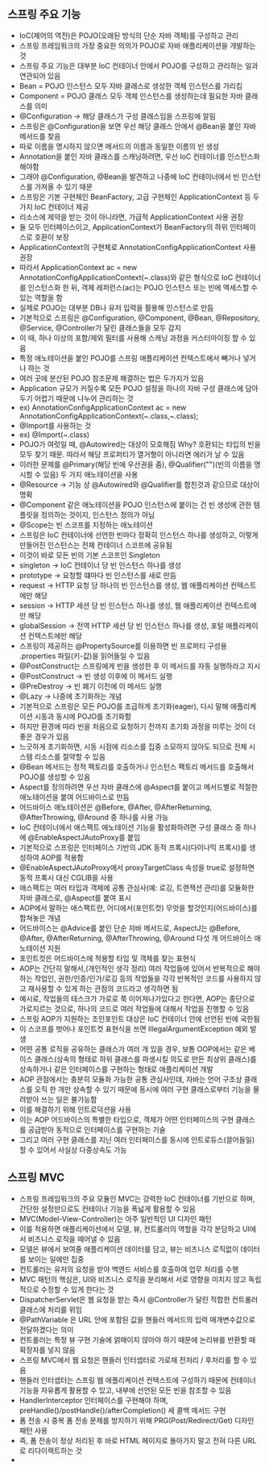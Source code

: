 ## 스프링 주요 기능
- IoC(제어의 역전)은 POJO(오래된 방식의 단순 자바 객체)를 구성하고 관리
- 스프링 프레임워크의 가장 중요한 의의가 POJO로 자바 애플리케이션을 개발하는 것
- 스프링 주요 기능은 대부분 IoC 컨테이너 안에서 POJO를 구성하고 관리하는 일과 연관되어 있음
- Bean = POJO 인스턴스 모두 자바 클래스로 생성한 객체 인스턴스를 가리킴
- Component = POJO 클래스 모두 객체 인스턴스를 생성하는데 필요한 자바 클래스를 의미
- @Configuration -> 해당 클래스가 구성 클래스임을 스프링에 알림
- 스프링은 @Configuration을 보면 우선 해당 클래스 안에서 @Bean을 붙인 자바 메서드를 찾음
- 따로 이름을 명시하지 않으면 메서드의 이름과 동일한 이름의 빈 생성
- Annotation을 붙인 자바 클래스를 스캐닝하려면, 우선 IoC 컨테이너를 인스턴스화 해야함
- 그래야 @Configuration, @Bean을 발견하고 나중에 IoC 컨테이너에서 빈 인스턴스를 가져올 수 있기 때문
- 스프링은 기본 구현체인 BeanFactory, 고급 구현체인 ApplicationContext 등 두가지 IoC 컨테이너 제공
- 리소스에 제약을 받는 것이 아니라면, 가급적 ApplicationContext 사용 권장
- 둘 모두 인터페이스이고, ApplicationContext가 BeanFactory의 하위 인터페이스로 호환이 보장
- ApplicationContext의 구현체로 AnnotationConfigApplicationContext 사용 권장
- 따라서 ApplicationContext ac = new AnnotationConfigApplicationContext(~.class)와 같은 형식으로 IoC 컨테이너를 인스턴스화 한 뒤, 객체 레퍼런스(ac)는 POJO 인스턴스 또는 빈에 액세스할 수 있는 역할을 함
- 실제로 POJO는 대부분 DB나 유저 입력을 활용해 인스턴스로 만듬
- 기본적으로 스프링은 @Configuration, @Component, @Bean, @Repository, @Service, @Controller가 달린 클래스들을 모두 감지
- 이 때, 하나 이상의 포함/제외 필터를 사용해 스캐닝 과정을 커스터마이징 할 수 있음
- 특정 애노테이션을 붙인 POJO를 스프링 애플리케이션 컨텍스트에서 빼거나 넣거나 하는 것
- 여러 곳에 분산된 POJO 참조문제 해결하는 법은 두가지가 있음
- Application 규모가 커질수록 모든 POJO 설정을 하나의 자바 구성 클래스에 담아두기 어렵기 때문에 나누어 관리하는 것
- ex) AnnotationConfigApplicationContext ac = new AnnotationConfigApplicationContext(~.class,~.class);
- @Import를 사용하는 것
- ex) @Import(~.class)
- POJO가 여럿일 때, @Autowired는 대상이 모호해짐 Why? 호환되는 타입의 빈을 모두 찾기 때문. 따라서 해당 프로퍼티가 열거형이 아니라면 에러가 날 수 있음
- 이러한 문제를 @Primary(해당 빈에 우선권을 줌), @Qualifier("")(빈의 이름을 명시할 수 있음) 두 가지 애노테이션을 사용
- @Resource -> 기능 상 @Autowired와 @Qualifier를 합친것과 같으므로 대상이 명확
- @Component 같은 애노테이션을 POJO 인스턴스에 붙이는 건 빈 생성에 관한 템플릿을 정의하는 것이지, 인스턴스 정의가 아님
- @Scope는 빈 스코프를 지정하는 애노테이션
- 스프링은 IoC 컨테이너에 선언한 빈마다 정확히 인스턴스 하나를 생성하고, 이렇게 만들어진 인스턴스는 전체 컨테이너 스코프에 공유됨
- 이것이 바로 모든 빈의 기본 스코프인 Singleton
- singleton -> IoC 컨테이너 당 빈 인스턴스 하나를 생성
- prototype -> 요청할 떄마다 빈 인스턴스를 새로 만듬
- request -> HTTP 요청 당 하나의 빈 인스턴스를 생성, 웹 애플리케이션 컨텍스트에만 해당
- session -> HTTP 세션 당 빈 인스턴스 하나를 생성, 웹 애플리케이션 컨텍스트에만 해당
- globalSession -> 전역 HTTP 세션 당 빈 인스턴스 하나를 생성, 포털 애플리케이션 컨텍스트에만 해당
- 스프링이 제공하는 @PropertySource를 이용하면 빈 프로퍼티 구성용 .properties 파일(키-값)을 읽어들일 수 있음
- @PostConstruct는 스프링에게 빈을 생성한 후 이 메서드를 자동 실행하라고 지시
- @PostConstruct -> 빈 생성 이후에 이 메서드 실행
- @PreDestroy -> 빈 폐기 이전에 이 메서드 실행
- @Lazy -> 나중에 초기화하는 개념
- 기본적으로 스프링은 모든 POJO를 조급하게 초기화(eager), 다시 말해 애플리케이션 시동과 동시에 POJO를 초기화함
- 하지만 환경에 따라 빈을 처음으로 요청하기 전까지 초기화 과정을 미루는 것이 더 좋은 경우가 있음
- 느긋하게 초기화하면, 시동 시점에 리소스를 집중 소모하지 않아도 되므로 전체 시스템 리소스를 절약할 수 있음
- @Bean 메서드는 정적 팩토리를 호출하거나 인스턴스 팩토리 메서드를 호출해서 POJO를 생성할 수 있음
- Aspect를 정의하려면 우선 자바 클래스에 @Aspect를 붙이고 메서드별로 적절한 애노테이션을 붙여 어드바이스로 만듬
- 어드바이스 애노테이션은 @Before, @After, @AfterReturning, @AfterThrowing, @Around 중 하나를 사용 가능
- IoC 컨테이너에서 애스팩트 애노테이션 기능을 활성화하려면 구성 클래스 중 하나에 @EnableAspectJAutoProxy를 붙임
- 기본적으로 스프링은 인터페이스 기반의 JDK 동적 프록시(다이나믹 프록시)를 생성하여 AOP를 적용함
- @EnableAspectJAutoProxy에서 proxyTargetClass 속성을 true로 설정하면 동적 프록시 대신 CGLIB을 사용
- 애스팩트는 여러 타입과 객체에 공통 관심사(예: 로깅, 트랜잭션 관리)를 모듈화한 자바 클래스로, @Aspect를 붙여 표시
- AOP에서 말하는 애스팩트란, 어디에서(포인트컷) 무엇을 할것인지(어드바이스)를 합쳐놓은 개념
- 어드바이스는 @Advice를 붙인 단순 자바 메서드로, AspectJ는 @Before, @After, @AfterReturning, @AfterThrowing, @Around 다섯 개 어드바이스 애노테이션 지원
- 포인트컷은 어드바이스에 적용할 타입 및 객체를 찾는 표현식
- AOP는 간단히 말해서,(개인적인 생각 정리) 여러 작업들에 있어서 반복적으로 해야하는 작업인, 권한/인증/인가/로깅 등의 작업들을 각각 반복적인 코드를 사용하지 않고 재사용할 수 있게 하는 관점의 코드라고 생각하면 됨
- 예시로, 작업들의 테스크가 가로로 쭉 이어져나가있다고 한다면, AOP는 종단으로 가로지르는 것으로, 하나의 코드로 여러 작업들에 대해서 작업을 진행할 수 있음
- 스프링 AOP가 지원하는 조인포인트 대상은 IoC 컨테이너 안에 선언된 빈에 국한됨
- 이 스코프를 벗어나 포인트컷 표현식을 쓰면 IllegalArgumentException 예외 발생
- 어떤 공통 로직을 공유하는 클래스가 여러 개 있을 경우, 보통 OOP에서는 같은 베이스 클래스(상속의 형태로 하위 클래스를 파생시킬 의도로 만든 최상위 클래스)를 상속하거나 같은 인터페이스를 구현하는 형태로 애플리케이션 개발
- AOP 관점에서는 충분히 모듈화 가능한 공통 관심사인데, 자바는 언어 구조상 클래스를 오직 한 개만 상속할 수 있기 때문에 동시에 여러 구현 클래스로부터 기능을 물려받아 쓰는 일은 불가능함
- 이를 해결하기 위해 인트로덕션을 사용
- 이는 AOP 어드바이스의 특별한 타입으로, 객체가 어떤 인터페이스의 구현 클래스를 공급받아 동적으로 인터페이스를 구현하는 기술
- 그리고 여러 구현 클래스를 지닌 여러 인터페이스를 동시에 인트로듀스(끌어들일) 할 수 있어서 사실상 다중상속도 가능

## 스프링 MVC
- 스프링 프레임워크의 주요 모듈인 MVC는 강력한 IoC 컨테이너를 기반으로 하며, 간단한 설정만으로도 컨테이너 기능을 폭넓게 활용할 수 있음
- MVC(Model-View-Controller)는 아주 일반적인 UI 디자인 패턴
- 이를 적용하면 애플리케이션에서 모델, 뷰, 컨트롤러의 역할을 각각 분담하고 UI에서 비즈니스 로직을 떼어낼 수 있음
- 모델은 뷰에서 보여줄 애플리케이션 데이터를 담고, 뷰는 비즈니스 로직없이 데이터를 보이는 일에만 집중
- 컨트롤러는 유저의 요청을 받아 백엔드 서비스를 호출하여 업무 처리를 수행
- MVC 패턴의 핵심은, UI와 비즈니스 로직을 분리해서 서로 영향을 미치지 않고 독립적으로 수정할 수 있게 한다는 것
- DispatcherServlet은 웹 요청을 받는 즉시 @Controller가 달린 적합한 컨트롤러 클래스에 처리를 위임
- @PathVariable 은 URL 안에 포함된 값을 핸들러 메서드의 입력 매개변수값으로 전달하겠다는 의미
- 컨트롤러는 특정 뷰 구현 기술에 얽매이지 않아야 하기 때문에 논리뷰를 반환할 때 확장자를 넣지 않음
- 스프링 MVC에서 웹 요청은 핸들러 인터셉터로 가로채 전처리 / 후처리를 할 수 있음
- 핸들러 인터셉터는 스프링 웹 애플리케이션 컨텍스트에 구성하기 때문에 컨테이너 기능을 자유롭게 활용할 수 있고, 내부에 선언된 모든 빈을 참조할 수 있음
- HandlerInterceptor 인터페이스를 구현해야 하며, preHandle()/postHandle()/afterCompletion() 세 콜백 메서드 구현
- 폼 전송 시 중복 폼 전송 문제를 방지하기 위해 PRG(Post/Redirect/Get) 디자인 패턴 사용
- 즉, 폼 전송이 정상 처리된 후 바로 HTML 페이지로 돌아가지 말고 전혀 다른 URL로 리다이렉트하는 것
- 